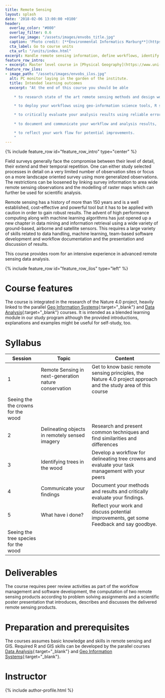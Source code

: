 ```yaml
---
title: Remote Sensing
layout: splash
date: '2018-02-06 13:00:00 +0100'
header:
  overlay_color: "#000"
  overlay_filter: 0.6
  overlay_image: "/assets/images/envobs_title.jpg"
  caption: 'Photo credit: [**Environmental Informatics Marburg**](https://www.flickr.com/environmentalinformatics-marburg/)'
  cta_label: Go to course units
  cta_url: "/units/index.html"
excerpt: Handle remote sensing information, define workflows, identify objects, and predict land cover in space.
feature_row_intro:
- excerpt: Master level course in [Physical Geography](https://www.uni-marburg.de/fb19/studium/studiengaenge/msc-phygeo) at Marburg University
feature_row_ilos:
- image_path: "/assets/images/envobs_ilos.jpg"
  alt: PC monitor laying in the garden of the institute.
  title: Intended learning outcomes
  excerpt: "At the end of this course you should be able
  
    * to research state of the art remote sensing methods and design workflows suitable to solve common remote sensing problems,

	* to deploy your workflows using geo-information science tools, R scripts and collaborative code management platforms for task management and issue tracking, 

	* to critically evaluate your analysis results using reliable error estimates,
	
	* to document and communicate your workflow and analysis results,

	* to reflect your work flow for potential improvements.
	"
---
```


{% include feature_row id="feature_row_intro" type="center" %}

Field surveys generally face the compromise between their level of detail, their extend and their temporal repetition. One can either study selected processes in detail on a very limited number of observation sites or focus on a more landscape oriented survey using more generalized observations. The restrictions can be loosened by linking survey information to area wide remote sensing observations and the modelling of raster maps which can further be used for scientific analysis. 

Remote sensing has a history of more than 150 years and is a well established, cost-effective and powerful tool but it has to be applied with caution in order to gain robust results. The advent of high performance computing along with machine learning algorithms has just opened up a new chapter in data mining and information retrieval using a wide variety of ground-based, airborne and satellite sensors. This requires a large variety of skills related to data handling, machine learning, team-based software development and workflow documentation and the presentation and discussion of results. 

This course provides room for an intensive experience in advanced remote sensing data analysis.

{% include feature_row id="feature_row_ilos" type="left" %}


# Course features

The course is integrated in the research of the Nature 4.0 project, heavily linked to the parallel [Geo Information Systems](https://oer.uni-marburg.de/ilias.php?ref_id=327&cmdClass=ilrepositorygui&cmdNode=r5&baseClass=ilrepositorygui){:target="_blank"} and [Data Analysis](https://oer.uni-marburg.de/ilias.php?ref_id=326&cmdClass=ilrepositorygui&cmdNode=r5&baseClass=ilrepositorygui){:target="_blank"} courses. It is intended as a blended learning module in our study program although the provided introductions, explanations and examples might be useful for self-study, too.



# Syllabus

| Session | Topic | Content |
|-------|--------|---------|
| 1 | Remote Sensing in next-generation nature conservation | Get to know basic remote sensing principles, the Nature 4.0 project approach and the study area of this course |
| Seeing the the crowns for the wood |||
| 2 | Delineating objects in remotely sensed imagery | Research and present common techniques and find similarities and differences |
| 3 | Identifying trees in the wood | Develop a workflow for delineating tree crowns and evaluate your task management with your peers |
| 4 | Communicate your findings | Document your methods and results and critically evaluate your findings. |
| 5 | What have i done? | Reflect your work and discuss potential improvements, get some Feedback and say goodbye. |
| Seeing the tree species for the wood |||



# Deliverables

The course requires peer review activities as part of the workflow management and software development, the computation of two remote sensing products according to problem solving assignments and a scientific poster presentation that introduces, describes and discusses the delivered remote sensing products.




# Preparation and prerequisites

The courses assumes basic knowledge and skills in remote sensing and GIS. Required R and GIS skills can be developed by the parallel courses [Data Analysis](https://oer.uni-marburg.de/ilias.php?ref_id=326&cmdClass=ilrepositorygui&cmdNode=r5&baseClass=ilrepositorygui){:target="_blank"} and [Geo Information Systems](https://oer.uni-marburg.de/ilias.php?ref_id=327&cmdClass=ilrepositorygui&cmdNode=r5&baseClass=ilrepositorygui){:target="_blank"}.



# Instructor
{% include author-profile.html %}